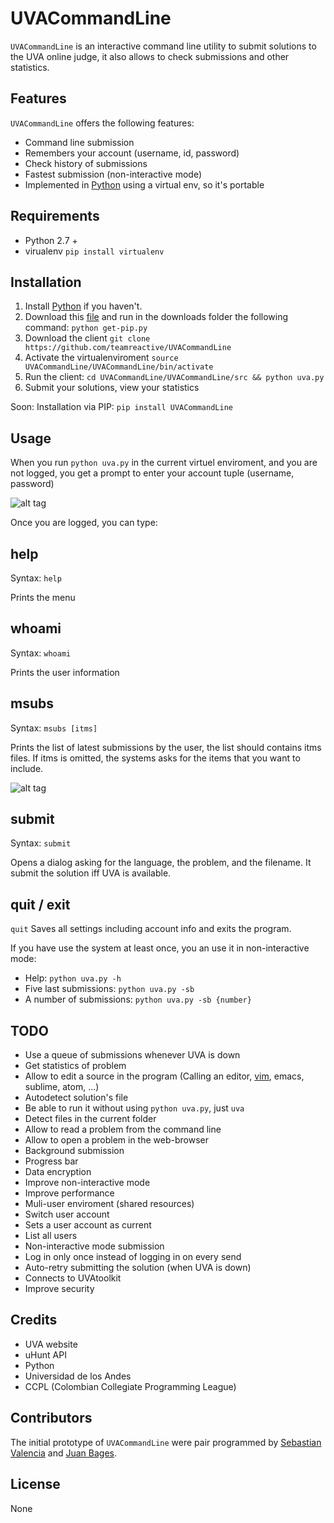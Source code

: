 UVACommandLine
==============
`UVACommandLine` is an interactive command line utility to submit solutions to the UVA online judge, it also allows to check submissions and other statistics.

## Features

`UVACommandLine` offers the following features:

 * Command line submission
 * Remembers your account (username, id, password)
 * Check history of submissions
 * Fastest submission (non-interactive mode)
 * Implemented in [Python](https://www.python.org/) using a virtual env, so it's portable
 
## Requirements

- Python 2.7 +
- virualenv `pip install virtualenv`

## Installation

1.  Install [Python](https://www.python.org/) if you haven't.
2.  Download this [file](https://raw.githubusercontent.com/teamreactive/UVACommandLine/master/UVACommandLine/src/get-pip.py) and run in the downloads folder the following command: `python get-pip.py`
3. Download the client `git clone https://github.com/teamreactive/UVACommandLine`
4. Activate the virtualenviroment `source UVACommandLine/UVACommandLine/bin/activate`
4. Run the client: `cd UVACommandLine/UVACommandLine/src && python uva.py`
5. Submit your solutions, view your statistics

Soon: Installation via PIP: `pip install UVACommandLine`
 
## Usage

When you run `python uva.py` in the current virtuel enviroment, and you are not logged, you get a prompt to enter your account tuple (username, password)
    
![alt tag](https://raw.githubusercontent.com/teamreactive/UVACommandLine/master/UVACommandLine/docs/Main_page.png)

Once you are logged, you can type:




help
-------------
Syntax: `help`

Prints the menu 

whoami
-----------
Syntax: `whoami`

Prints the user information

msubs
-----------
Syntax: `msubs [itms]`

Prints the list of latest submissions by the user, the list should contains itms files. If itms is omitted, the systems asks for the items that you want to include.

![alt tag](https://raw.githubusercontent.com/teamreactive/UVACommandLine/master/UVACommandLine/docs/Table.png)

submit
----
Syntax: `submit`

Opens a dialog asking for the language, the problem, and the filename. It submit the solution iff UVA is available.

quit / exit
-----------
`quit`
Saves all settings including account info and exits the program.

If you have use the system at least once, you an use it in non-interactive mode:

* Help: `python uva.py -h`
* Five last submissions: `python uva.py -sb`
* A number of submissions: `python uva.py -sb {number}`

## TODO
- Use a queue of submissions whenever UVA is down
- Get statistics of problem
- Allow to edit a source in the program (Calling an editor, [vim](http://stackoverflow.com/questions/6309587/call-up-an-editor-vim-from-a-python-script), emacs, sublime, atom, ...)
- Autodetect solution's file
- Be able to run it without using `python uva.py`, just `uva`
- Detect files in the current folder
- Allow to read a problem from the command line
- Allow to open a problem in the web-browser
- Background submission
- Progress bar
- Data encryption
- Improve non-interactive mode
- Improve performance
- Muli-user enviroment (shared resources)
- Switch user account
- Sets a user account as current
- List all users
- Non-interactive mode submission
- Log in only once instead of logging in on every send
- Auto-retry submitting the solution (when UVA is down)
- Connects to UVAtoolkit
- Improve security

## Credits
- UVA website
- uHunt API
- Python
- Universidad de los Andes
- CCPL (Colombian Collegiate Programming League)

## Contributors

The initial prototype of `UVACommandLine` were pair programmed by [Sebastian Valencia](https://github.com/scvalencia) and [Juan Bages](https://github.com/jcbages). 

## License

None



